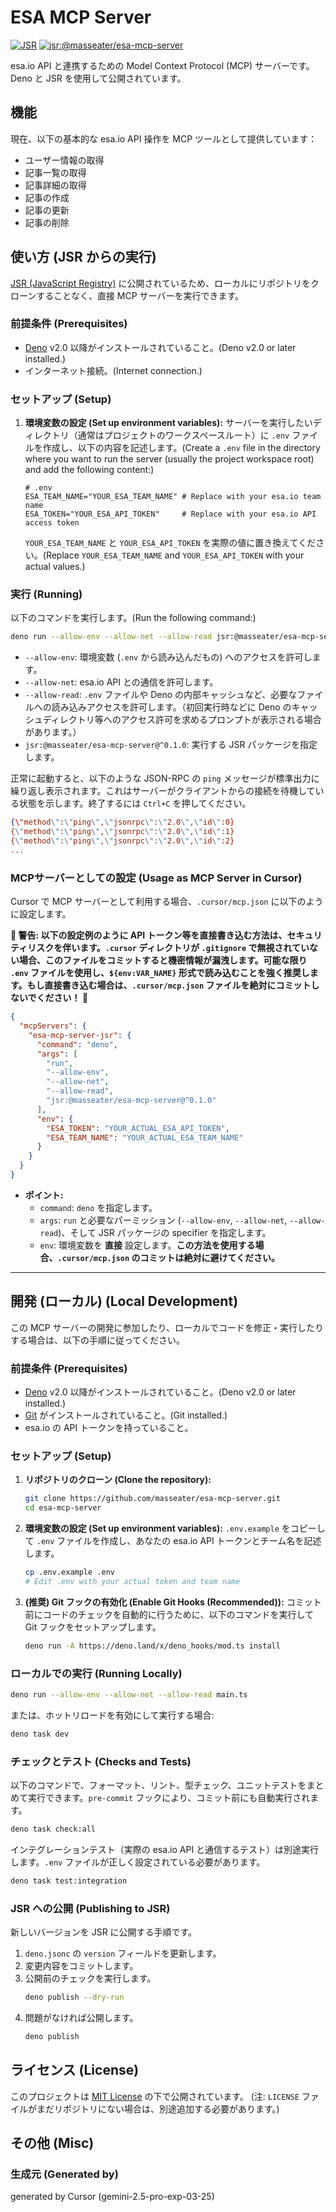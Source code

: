 # ESA MCP Server

[![JSR](https://jsr.io/badges/@masseater/esa-mcp-server)](https://jsr.io/@masseater/esa-mcp-server)
[![jsr:@masseater/esa-mcp-server](https://jsr.io/badges/@masseater/esa-mcp-server/runtime)](https://jsr.io/@masseater/esa-mcp-server?runtime=deno)

esa.io API と連携するための Model Context Protocol (MCP) サーバーです。
Deno と JSR を使用して公開されています。

## 機能

現在、以下の基本的な esa.io API 操作を MCP ツールとして提供しています：

*   ユーザー情報の取得
*   記事一覧の取得
*   記事詳細の取得
*   記事の作成
*   記事の更新
*   記事の削除

## 使い方 (JSR からの実行)

[JSR (JavaScript Registry)](https://jsr.io/) に公開されているため、ローカルにリポジトリをクローンすることなく、直接 MCP サーバーを実行できます。

### 前提条件 (Prerequisites)

*   [Deno](https://deno.land/) v2.0 以降がインストールされていること。(Deno v2.0 or later installed.)
*   インターネット接続。(Internet connection.)

### セットアップ (Setup)

1.  **環境変数の設定 (Set up environment variables):**
    サーバーを実行したいディレクトリ（通常はプロジェクトのワークスペースルート）に `.env` ファイルを作成し、以下の内容を記述します。(Create a `.env` file in the directory where you want to run the server (usually the project workspace root) and add the following content:)

    ```dotenv
    # .env
    ESA_TEAM_NAME="YOUR_ESA_TEAM_NAME" # Replace with your esa.io team name
    ESA_TOKEN="YOUR_ESA_API_TOKEN"     # Replace with your esa.io API access token
    ```
    `YOUR_ESA_TEAM_NAME` と `YOUR_ESA_API_TOKEN` を実際の値に置き換えてください。(Replace `YOUR_ESA_TEAM_NAME` and `YOUR_ESA_API_TOKEN` with your actual values.)

### 実行 (Running)

以下のコマンドを実行します。(Run the following command:)

```bash
deno run --allow-env --allow-net --allow-read jsr:@masseater/esa-mcp-server@^0.1.0
```

*   `--allow-env`: 環境変数 (`.env` から読み込んだもの) へのアクセスを許可します。
*   `--allow-net`: esa.io API との通信を許可します。
*   `--allow-read`: `.env` ファイルや Deno の内部キャッシュなど、必要なファイルへの読み込みアクセスを許可します。（初回実行時などに Deno のキャッシュディレクトリ等へのアクセス許可を求めるプロンプトが表示される場合があります。）
*   `jsr:@masseater/esa-mcp-server@^0.1.0`: 実行する JSR パッケージを指定します。

正常に起動すると、以下のような JSON-RPC の `ping` メッセージが標準出力に繰り返し表示されます。これはサーバーがクライアントからの接続を待機している状態を示します。終了するには `Ctrl+C` を押してください。

```json
{\"method\":\"ping\",\"jsonrpc\":\"2.0\",\"id\":0}
{\"method\":\"ping\",\"jsonrpc\":\"2.0\",\"id\":1}
{\"method\":\"ping\",\"jsonrpc\":\"2.0\",\"id\":2}
...
```


### MCPサーバーとしての設定 (Usage as MCP Server in Cursor)

Cursor で MCP サーバーとして利用する場合、`.cursor/mcp.json` に以下のように設定します。

**🚨 警告: 以下の設定例のように API トークン等を直接書き込む方法は、セキュリティリスクを伴います。`.cursor` ディレクトリが `.gitignore` で無視されていない場合、このファイルをコミットすると機密情報が漏洩します。可能な限り `.env` ファイルを使用し、`${env:VAR_NAME}` 形式で読み込むことを強く推奨します。もし直接書き込む場合は、`.cursor/mcp.json` ファイルを絶対にコミットしないでください！ 🚨**

```json
{
  "mcpServers": {
    "esa-mcp-server-jsr": {
      "command": "deno",
      "args": [
        "run",
        "--allow-env",
        "--allow-net",
        "--allow-read",
        "jsr:@masseater/esa-mcp-server@^0.1.0"
      ],
      "env": {
        "ESA_TOKEN": "YOUR_ACTUAL_ESA_API_TOKEN",
        "ESA_TEAM_NAME": "YOUR_ACTUAL_ESA_TEAM_NAME"
      }
    }
  }
}
```
*   **ポイント:**
    *   `command`: `deno` を指定します。
    *   `args`: `run` と必要なパーミッション (`--allow-env`, `--allow-net`, `--allow-read`)、そして JSR パッケージの specifier を指定します。
    *   `env`: 環境変数を **直接** 設定します。**この方法を使用する場合、`.cursor/mcp.json` のコミットは絶対に避けてください。**

---

## 開発 (ローカル) (Local Development)

この MCP サーバーの開発に参加したり、ローカルでコードを修正・実行したりする場合は、以下の手順に従ってください。

### 前提条件 (Prerequisites)

*   [Deno](https://deno.land/) v2.0 以降がインストールされていること。(Deno v2.0 or later installed.)
*   [Git](https://git-scm.com/) がインストールされていること。(Git installed.)
*   esa.io の API トークンを持っていること。

### セットアップ (Setup)

1.  **リポジトリのクローン (Clone the repository):**
    ```bash
    git clone https://github.com/masseater/esa-mcp-server.git
    cd esa-mcp-server
    ```
2.  **環境変数の設定 (Set up environment variables):**
    `.env.example` をコピーして `.env` ファイルを作成し、あなたの esa.io API トークンとチーム名を記述します。
    ```bash
    cp .env.example .env
    # Edit .env with your actual token and team name
    ```
3.  **(推奨) Git フックの有効化 (Enable Git Hooks (Recommended)):**
    コミット前にコードのチェックを自動的に行うために、以下のコマンドを実行して Git フックをセットアップします。
    ```bash
    deno run -A https://deno.land/x/deno_hooks/mod.ts install
    ```

### ローカルでの実行 (Running Locally)

```bash
deno run --allow-env --allow-net --allow-read main.ts
```
または、ホットリロードを有効にして実行する場合:
```bash
deno task dev
```

### チェックとテスト (Checks and Tests)

以下のコマンドで、フォーマット、リント、型チェック、ユニットテストをまとめて実行できます。`pre-commit` フックにより、コミット前にも自動実行されます。
```bash
deno task check:all
```

インテグレーションテスト（実際の esa.io API と通信するテスト）は別途実行します。`.env` ファイルが正しく設定されている必要があります。
```bash
deno task test:integration
```

### JSR への公開 (Publishing to JSR)

新しいバージョンを JSR に公開する手順です。

1.  `deno.jsonc` の `version` フィールドを更新します。
2.  変更内容をコミットします。
3.  公開前のチェックを実行します。
    ```bash
    deno publish --dry-run
    ```
4.  問題がなければ公開します。
    ```bash
    deno publish
    ```

## ライセンス (License)

このプロジェクトは [MIT License](./LICENSE) の下で公開されています。
(注: `LICENSE` ファイルがまだリポジトリにない場合は、別途追加する必要があります。)

## その他 (Misc)

### 生成元 (Generated by)

generated by Cursor (gemini-2.5-pro-exp-03-25)